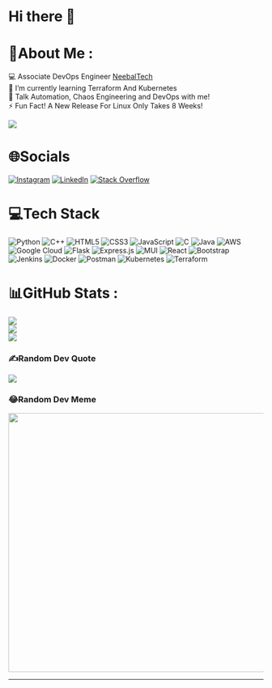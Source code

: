 # Hi there 👋

# 💫About Me :
💻 Associate DevOps Engineer [NeebalTech](https://www.neebal.com/)  
🌱 I’m currently learning Terraform And Kubernetes  
💬 Talk Automation, Chaos Engineering and DevOps with me!  
⚡ Fun Fact! A New Release For Linux Only Takes 8 Weeks!  

[![](https://visitcount.itsvg.in/api?id=pkboe&label=Profile%20Views&pretty=false)](https://visitcount.itsvg.in)

# 🌐Socials
[![Instagram](https://img.shields.io/badge/Instagram-%23E4405F.svg?logo=Instagram&logoColor=white)](https://instagram.com/pranilkharche) [![LinkedIn](https://img.shields.io/badge/LinkedIn-%230077B5.svg?logo=linkedin&logoColor=white)](https://linkedin.com/in/pranlikharche) [![Stack Overflow](https://img.shields.io/badge/-Stackoverflow-FE7A16?logo=stack-overflow&logoColor=white)](https://stackoverflow.com/users/pranilkharche) 

# 💻Tech Stack
![Python](https://img.shields.io/badge/python-3670A0?style=flat&logo=python&logoColor=ffdd54) ![C++](https://img.shields.io/badge/c++-%2300599C.svg?style=flat&logo=c%2B%2B&logoColor=white) ![HTML5](https://img.shields.io/badge/html5-%23E34F26.svg?style=flat&logo=html5&logoColor=white) ![CSS3](https://img.shields.io/badge/css3-%231572B6.svg?style=flat&logo=css3&logoColor=white) ![JavaScript](https://img.shields.io/badge/javascript-%23323330.svg?style=flat&logo=javascript&logoColor=%23F7DF1E) ![C](https://img.shields.io/badge/c-%2300599C.svg?style=flat&logo=c&logoColor=white) ![Java](https://img.shields.io/badge/java-%23ED8B00.svg?style=flat&logo=java&logoColor=white) ![AWS](https://img.shields.io/badge/AWS-%23FF9900.svg?style=flat&logo=amazon-aws&logoColor=white) ![Google Cloud](https://img.shields.io/badge/Google%20Cloud-%234285F4.svg?style=flat&logo=google-cloud&logoColor=white) ![Flask](https://img.shields.io/badge/flask-%23000.svg?style=flat&logo=flask&logoColor=white) ![Express.js](https://img.shields.io/badge/express.js-%23404d59.svg?style=flat&logo=express&logoColor=%2361DAFB) ![MUI](https://img.shields.io/badge/MUI-%230081CB.svg?style=flat&logo=material-ui&logoColor=white) ![React](https://img.shields.io/badge/react-%2320232a.svg?style=flat&logo=react&logoColor=%2361DAFB) ![Bootstrap](https://img.shields.io/badge/bootstrap-%23563D7C.svg?style=flat&logo=bootstrap&logoColor=white) ![Jenkins](https://img.shields.io/badge/jenkins-%232C5263.svg?style=flat&logo=jenkins&logoColor=white) ![Docker](https://img.shields.io/badge/docker-%230db7ed.svg?style=flat&logo=docker&logoColor=white) ![Postman](https://img.shields.io/badge/Postman-FF6C37?style=flat&logo=postman&logoColor=white) ![Kubernetes](https://img.shields.io/badge/kubernetes-%23326ce5.svg?style=flat&logo=kubernetes&logoColor=white) ![Terraform](https://img.shields.io/badge/terraform-%235835CC.svg?style=flat&logo=terraform&logoColor=white)
# 📊GitHub Stats :
![](https://github-readme-stats.vercel.app/api?username=pkboe&theme=react&hide_border=false&include_all_commits=true&count_private=true)<br/>
![](https://github-readme-streak-stats.herokuapp.com/?user=pkboe&theme=react&hide_border=false)<br/>
![](https://github-readme-stats.vercel.app/api/top-langs/?username=pkboe&theme=react&hide_border=false&include_all_commits=true&count_private=true&layout=compact)

### ✍️Random Dev Quote
![](https://quotes-github-readme.vercel.app/api?type=horizontal&theme=tokyonight)

### 😂Random Dev Meme
<img src="https://random-memer.herokuapp.com/" width="512px"/>

---
